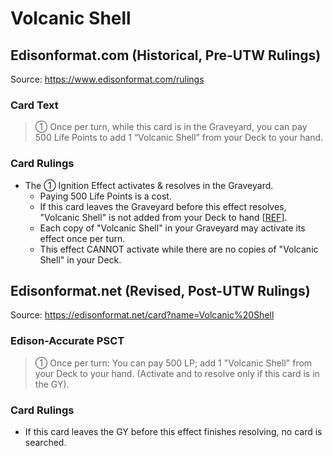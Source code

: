 # Volcanic Shell

## Edisonformat.com (Historical, Pre-UTW Rulings)

Source: https://www.edisonformat.com/rulings

### Card Text

> ① Once per turn, while this card is in the Graveyard, you can pay 500 Life Points to add 1 “Volcanic Shell” from your Deck to your hand.

### Card Rulings

*   The ① Ignition Effect activates & resolves in the Graveyard.
    *   Paying 500 Life Points is a cost.
    *   If this card leaves the Graveyard before this effect resolves, "Volcanic Shell" is not added from your Deck to hand \[[REF](https://www.pojo.biz/board/showthread.php?t=545383)\].
    *   Each copy of "Volcanic Shell" in your Graveyard may activate its effect once per turn.
    *   This effect CANNOT activate while there are no copies of "Volcanic Shell" in your Deck.

## Edisonformat.net (Revised, Post-UTW Rulings)

Source: https://edisonformat.net/card?name=Volcanic%20Shell

### Edison-Accurate PSCT

> ① Once per turn: You can pay 500 LP; add 1 "Volcanic Shell" from your Deck to your hand.
> (Activate and to resolve only if this card is in the GY).

### Card Rulings

*   If this card leaves the GY before this effect finishes resolving, no card is searched.
            